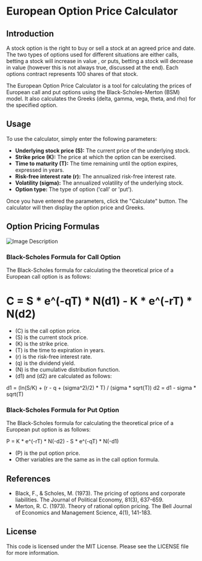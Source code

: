 

# European Option Price Calculator

## Introduction

A stock option is the right to buy or sell a stock at an agreed price and date. The two types of options used for different situations are either calls, betting a stock will increase in value , or puts, betting a stock will decrease in value (however this is not always true, discussed at the end). Each options contract represents 100 shares of that stock.

The European Option Price Calculator is a tool for calculating the prices of European call and put options using the Black-Scholes-Merton (BSM) model. It also calculates the Greeks (delta, gamma, vega, theta, and rho) for the specified option.

## Usage

To use the calculator, simply enter the following parameters:

- **Underlying stock price (S):** The current price of the underlying stock.
- **Strike price (K):** The price at which the option can be exercised.
- **Time to maturity (T):** The time remaining until the option expires, expressed in years.
- **Risk-free interest rate (r):** The annualized risk-free interest rate.
- **Volatility (sigma):** The annualized volatility of the underlying stock.
- **Option type:** The type of option ('call' or 'put').

Once you have entered the parameters, click the "Calculate" button. The calculator will then display the option price and Greeks.

## Option Pricing Formulas

![Image Description](https://miro.medium.com/max/904/1*82ZaRKWa3gUCCdTrZGeUlQ.png)


### Black-Scholes Formula for Call Option

The Black-Scholes formula for calculating the theoretical price of a European call option is as follows:


C = S * e^(-qT) * N(d1) - K * e^(-rT) * N(d2)
=

- \(C\) is the call option price.
- \(S\) is the current stock price.
- \(K\) is the strike price.
- \(T\) is the time to expiration in years.
- \(r\) is the risk-free interest rate.
- \(q\) is the dividend yield.
- \(N\) is the cumulative distribution function.
- \(d1\) and \(d2\) are calculated as follows:


d1 = (ln(S/K) + (r - q + (sigma^2)/2) * T) / (sigma * sqrt(T))
d2 = d1 - sigma * sqrt(T)


### Black-Scholes Formula for Put Option

The Black-Scholes formula for calculating the theoretical price of a European put option is as follows:


P = K * e^(-rT) * N(-d2) - S * e^(-qT) * N(-d1)


- \(P\) is the put option price.
- Other variables are the same as in the call option formula.

## References

- Black, F., & Scholes, M. (1973). The pricing of options and corporate liabilities. The Journal of Political Economy, 81(3), 637-659.
- Merton, R. C. (1973). Theory of rational option pricing. The Bell Journal of Economics and Management Science, 4(1), 141-183.

## License

This code is licensed under the MIT License. Please see the LICENSE file for more information.
```
